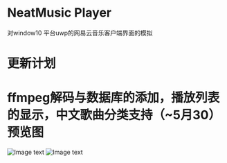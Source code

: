 NeatMusic Player
=
对window10 平台uwp的网易云音乐客户端界面的模拟

更新计划
=
ffmpeg解码与数据库的添加，播放列表的显示，中文歌曲分类支持（~5月30）
预览图
==
![Image text](https://github.com/bcy2013/NeatMusic/blob/master/Resources/music.PNG)
![Image text](https://github.com/bcy2013/NeatMusic/blob/master/Resources/music2.PNG)

